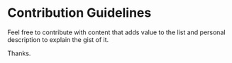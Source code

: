 # Contribution Guidelines
Feel free to contribute with content that adds value to the list and personal description to explain the gist of it.

Thanks.
